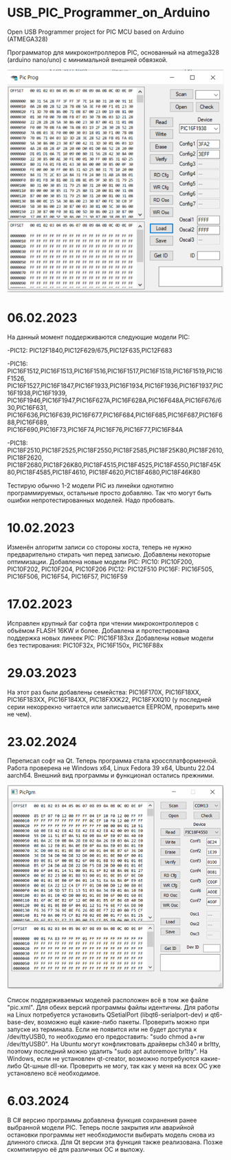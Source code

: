 # USB_PIC_Programmer_on_Arduino
Open USB Programmer project for PIC MCU based on Arduino (ATMEGA328)

Программатор для микроконтроллеров PIC, основанный на atmega328 (arduino nano/uno) с минимальной внешней обвязкой. 

![screenshot](https://github.com/AndrejChoo/USB-PIC-Programmer-on-Arduino/blob/main/software/soft.png)

# 06.02.2023
На данный момент поддерживаются следующие модели PIC:

-PIC12: PIC12F1840,PIC12F629/675,PIC12F635,PIC12F683

-PIC16: PIC16F1512,PIC16F1513,PIC16F1516,PIC16F1517,PIC16F1518,PIC16F1519,PIC16F1526,
PIC16F1527,PIC16F1847,PIC16F1933,PIC16F1934,PIC16F1936,PIC16F1937,PIC16F1938,PIC16F1939,
PIC16F1946,PIC16F1947,PIC16F627A,PIC16F628A,PIC16F648A,PIC16F676/630,PIC16F631,
PIC16F636,PIC16F639,PIC16F677,PIC16F684,PIC16F685,PIC16F687,PIC16F688,PIC16F689,
PIC16F690,PIC16F73,PIC16F74,PIC16F76,PIC16F77,PIC16F84A

-PIC18: PIC18F2510,PIC18F2525,PIC18F2550,PIC18F2585,PIC18F25K80,PIC18F2610,PIC18F2620,
PIC18F2680,PIC18F26K80,PIC18F4515,PIC18F4525,PIC18F4550,PIC18F45K80,PIC18F4585,PIC18F4610,
PIC18F4620,PIC18F4680,PIC18F46K80

Тестирую обычно 1-2 модели PIC из линейки однотипно программируемых, остальные просто 
добавляю. Так что могут быть ошибки непротестированных моделей. Надо пробовать.

# 10.02.2023
Изменён алгоритм записи со стороны хоста, теперь не нужно предварительно стирать чип перед записью. Добавлены некоторые оптимизации.
Добавлена новые модели PIC:
PIC10: PIC10F200, PIC10F202, PIC10F204, PIC10F206
PIC12: PIC12F510
PIC16F: PIC16F505, PIC16F506, PIC16F54, PIC16F57, PIC16F59

# 17.02.2023
Исправлен крупный баг софта при чтении микроконтроллеров с объёмом FLASH 16KW и более.
Добавлена и протестирована поддержка новых линеек PIC:
PIC16F183xx
Добавлены новые модели без тестирования:
PIC10F32x, PIC16F150x, PIC16F88x

# 29.03.2023
На этот раз были добавлены семейства:
PIC16F170X, PIC16F18XX, PIC16F183XX, PIC16F184XX, PIC18FXXK22, PIC18FXXQ10 (у последней серии некоррекно читается или записывается EEPROM, проверить мне не чем).

# 23.02.2024
Переписал софт на Qt. Теперь программа стала кроссплатформенной. Работа проверена не Windows x64, Linux Fedora 39 x64, Ubuntu 22.04 aarch64. Внешний вид программы и функционал остались прежними.

![screenshot1](https://github.com/AndrejChoo/USB-PIC-Programmer-on-Arduino/blob/main/software/soft_Qt.png)

Список поддерживаемых моделей расположен всё в том же файле "pic.xml". Для обеих версий программы файлы идентичны.
Для работы на Linux потребуется установить QSetialPort (libqt6-serialport-dev) и qt6-base-dev, возможно ещё какие-либо пакеты. Проверить можно при запуске из терминала.
Если не появится или не будет доступа к /dev/ttyUSB0, то необходимо его предоставить: "sudo chmod a+rw /dev/ttyUSB0". На Ubuntu могут конфликтовать драйверы ch340 и brltty, поэтому последний можно удалить "sudo apt autoremove brltty".
На Windows, если не установлен qt-creator, возможно потребуются какие-либо Qt-шные dll-ки. Проверить не могу, так как у меня на всех ОС уже установлено всё необходимое.

# 6.03.2024

В С# версию программы добавлена функция сохранения ранее выбранной модели PIC. Теперь после закрытия или аварийной остановки программы нет необходимости выбирать модель снова из длинного списка.
Для Qt версии эта функция также реализована. Позже скомпилирую её для различных ОС и выложу.
